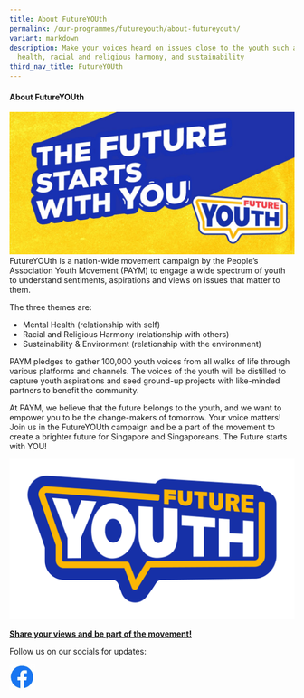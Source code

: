 ```yaml
---
title: About FutureYOUth
permalink: /our-programmes/futureyouth/about-futureyouth/
variant: markdown
description: Make your voices heard on issues close to the youth such as mental
  health, racial and religious harmony, and sustainability
third_nav_title: FutureYOUth
---
```

#### **About FutureYOUth** 
![](/images/01___FutureYOUth_Banner.jpg)
FutureYOUth is a nation-wide movement campaign by the People’s Association Youth Movement (PAYM) to engage a wide spectrum of youth to understand sentiments, aspirations and views on issues that matter to them.

The three themes are:
* Mental Health (relationship with self)
* Racial and Religious Harmony (relationship with others)
* Sustainability &amp; Environment (relationship with the environment)

PAYM pledges to gather 100,000 youth voices from all walks of life through various platforms and channels. The voices of the youth will be distilled to capture youth aspirations and seed ground-up projects with like-minded partners to benefit the community.

At PAYM, we believe that the future belongs to the youth, and we want to empower you to be the change-makers of tomorrow. Your voice matters! Join us in the FutureYOUth campaign and be a part of the movement to create a brighter future for Singapore and Singaporeans. The Future starts with YOU!

![](/images/FutureYOUth_Motifs_Generic_V3.png)

**[Share your views and be part of the movement!](https://go.gov.sg/futureyouthpaym)**

Follow us on our socials for updates:
<div style="text-align:;">
  <a href="https://www.facebook.com/PAYMyouths/"><img style="width:45px;height:45px;display:inline-block" alt="" src="/images/FB.jpg"></a>   

	
<a></a></div>